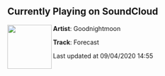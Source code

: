 ## Currently Playing on SoundCloud

[<img align="left" width="100" src="https://i1.sndcdn.com/artworks-G4DFmS74Rjqiys7F-haVRGA-t50x50.jpg">](https://soundcloud.com/goodnightmoon99/forecast)

**Artist**: Goodnightmoon 

**Track**: Forecast

Last updated at 09/04/2020 14:55

